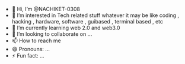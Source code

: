 - 👋 Hi, I’m @NACHIKET-0308
- 👀 I’m interested in Tech related stuff whatever it may be like coding , hacking , hardware, software , guibased , terminal based , etc
- 🌱 I’m currently learning web 2.0 and web3.0
- 💞️ I’m looking to collaborate on ...
- 📫 How to reach me 
- 😄 Pronouns: ...
- ⚡ Fun fact: ...

<!---
NACHIKET-0308/NACHIKET-0308 is a ✨ special ✨ repository because its `README.md` (this file) appears on your GitHub profile.
You can click the Preview link to take a look at your changes.
--->
